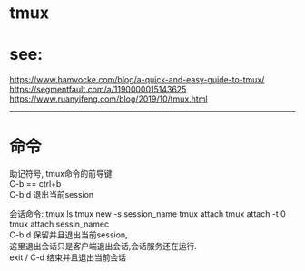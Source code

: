
# tmux

# see:  
https://www.hamvocke.com/blog/a-quick-and-easy-guide-to-tmux/  
https://segmentfault.com/a/1190000015143625  
https://www.ruanyifeng.com/blog/2019/10/tmux.html  

----

# 命令
助记符号, tmux命令的前导键  
C-b == ctrl+b  
C-b d 退出当前session  

会话命令:
tmux ls
tmux new -s session_name
tmux attach
tmux attach -t 0
tmux attach sessin_namec  
C-b d         保留并且退出当前session,  
              这里退出会话只是客户端退出会话,会话服务还在运行.  
exit / C-d    结束并且退出当前会话


